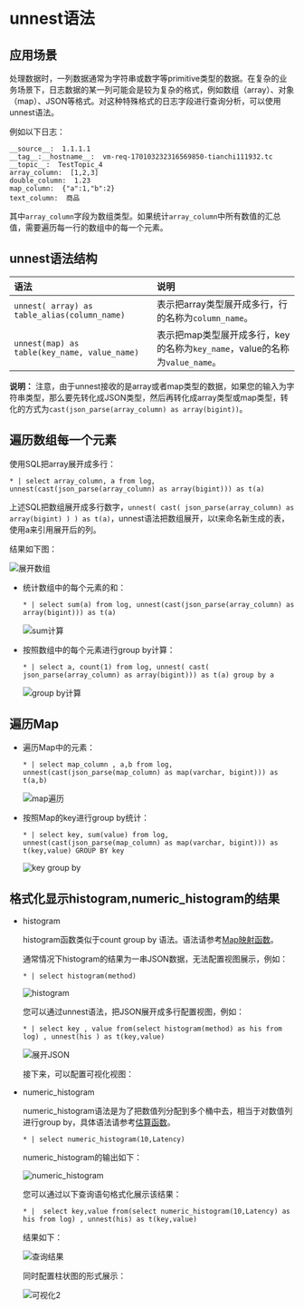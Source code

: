 # unnest语法

## 应用场景

处理数据时，一列数据通常为字符串或数字等primitive类型的数据。在复杂的业务场景下，日志数据的某一列可能会是较为复杂的格式，例如数组（array）、对象（map）、JSON等格式。对这种特殊格式的日志字段进行查询分析，可以使用unnest语法。

例如以下日志：

```
__source__:  1.1.1.1
__tag__:__hostname__:  vm-req-170103232316569850-tianchi111932.tc
__topic__:  TestTopic_4
array_column:  [1,2,3]
double_column:  1.23
map_column:  {"a":1,"b":2}
text_column:  商品
```

其中`array_column`字段为数组类型。如果统计`array_column`中所有数值的汇总值，需要遍历每一行的数组中的每一个元素。

## unnest语法结构

|语法|说明|
|:-|:-|
|`unnest( array) as table_alias(column_name)`|表示把array类型展开成多行，行的名称为`column_name`。|
|`unnest(map) as table(key_name, value_name)`|表示把map类型展开成多行，key的名称为`key_name`，value的名称为`value_name`。|

**说明：** 注意，由于unnest接收的是array或者map类型的数据，如果您的输入为字符串类型，那么要先转化成JSON类型，然后再转化成array类型或map类型，转化的方式为`cast(json_parse(array_column) as array(bigint))`。

## 遍历数组每一个元素

使用SQL把array展开成多行：

```
* | select array_column, a from log, unnest(cast(json_parse(array_column) as array(bigint))) as t(a)
```

上述SQL把数组展开成多行数字，`unnest( cast( json_parse(array_column) as array(bigint) ) ) as t(a)`，unnest语法把数组展开，以t来命名新生成的表，使用a来引用展开后的列。

结果如下图：

![展开数组](../images/p292793.png "展开数组")

-   统计数组中的每个元素的和：

    ```
    * | select sum(a) from log, unnest(cast(json_parse(array_column) as array(bigint))) as t(a)
    ```

    ![sum计算](../images/p292796.png "对数组进行sum计算")

-   按照数组中的每个元素进行group by计算：

    ```
    * | select a, count(1) from log, unnest( cast( json_parse(array_column) as array(bigint))) as t(a) group by a
    ```

    ![group by计算](../images/p292797.png "对数组进行group by计算")


## 遍历Map

-   遍历Map中的元素：

    ```
    * | select map_column , a,b from log, unnest(cast(json_parse(map_column) as map(varchar, bigint))) as t(a,b)
    ```

    ![map遍历](../images/p292800.png "遍历Map")

-   按照Map的key进行group by统计：

    ```
    * | select key, sum(value) from log, unnest(cast(json_parse(map_column) as map(varchar, bigint))) as t(key,value) GROUP BY key
    ```

    ![key group by](../images/p292803.png "对Key进行group by统计")


## 格式化显示histogram,numeric\_histogram的结果

-   histogram

    histogram函数类似于count group by 语法。语法请参考[Map映射函数](/intl.zh-CN/查询与分析/SQL分析语法与功能/Map映射函数.md)。

    通常情况下histogram的结果为一串JSON数据，无法配置视图展示，例如：

    ```
    * | select histogram(method)
    ```

    ![histogram](../images/p292805.png "普通histogram结果")

    您可以通过unnest语法，把JSON展开成多行配置视图，例如：

    ```
    * | select key , value from(select histogram(method) as his from log) , unnest(his ) as t(key,value)
    ```

    ![展开JSON](../images/p292806.png "展开JSON")

    接下来，可以配置可视化视图：

-   numeric\_histogram

    numeric\_histogram语法是为了把数值列分配到多个桶中去，相当于对数值列进行group by，具体语法请参考[估算函数](/intl.zh-CN/查询与分析/SQL分析语法与功能/估算函数.md)。

    ```
    * | select numeric_histogram(10,Latency)
    ```

    numeric\_histogram的输出如下：

    ![numeric_histogram](../images/p292808.png "numeric_histogram查询结果")

    您可以通过以下查询语句格式化展示该结果：

    ```
    * |  select key,value from(select numeric_histogram(10,Latency) as his from log) , unnest(his) as t(key,value)
    ```

    结果如下：

    ![查询结果](../images/p292809.png "查询结果")

    同时配置柱状图的形式展示：

    ![可视化2](../images/p292810.png "可视化视图2")


